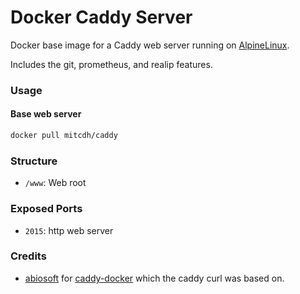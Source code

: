 # Docker Caddy Server

Docker base image for a Caddy web server running on [AlpineLinux](http://alpinelinux.org).

Includes the git, prometheus, and realip features.

### Usage
#### Base web server
````bash
docker pull mitcdh/caddy
````

### Structure
* `/www`: Web root

### Exposed Ports
* `2015`: http web server

### Credits
* [abiosoft](https://github.com/abiosoft) for [caddy-docker](https://github.com/abiosoft/caddy-docker) which the caddy curl was based on.
